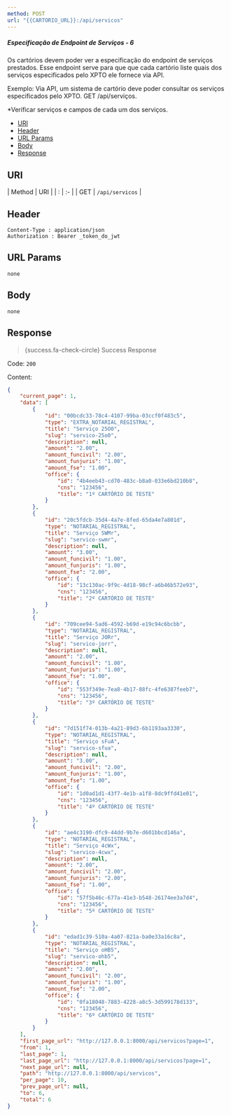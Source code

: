 ```yaml
---
method: POST
url: "{{CARTORIO_URL}}:/api/servicos"
---
```


##### Especificação de Endpoint de Serviços - 6

Os cartórios devem poder ver a especificação do endpoint de serviços prestados. Esse endpoint serve para que que cada cartório liste quais dos serviços especificados pelo XPTO ele fornece via API.

Exemplo: Via API, um sistema de cartório deve poder consultar os serviços especificados pelo XPTO. GET /api/serviços.

*Verificar serviços e campos de cada um dos serviços.



- [URI](#uri)
- [Header](#header)
- [URL Params](#params)
- [Body](#body)
- [Response](#response)

<a name="uri"></a>
## URI

| Method | URI | 
| : |   :-   |
| GET | `/api/servicos` |

<a name="header"></a>
## Header

```markup 
Content-Type : application/json
Authorization : Bearer _token_do_jwt
```

<a name="params"></a>
## URL Params

```markup 
none
```

<a name="body"></a>
## Body

```markup 
none
```

<a name="response"></a>
## Response

> {success.fa-check-circle} Success Response

Code: `200`

Content:

```json 
{
    "current_page": 1,
    "data": [
        {
            "id": "00bcdc33-78c4-4107-99ba-03ccf0f483c5",
            "type": "EXTRA_NOTARIAL_REGISTRAL",
            "title": "Serviço 25O0",
            "slug": "servico-25o0",
            "description": null,
            "amount": "2.00",
            "amount_funcivil": "2.00",
            "amount_funjuris": "1.00",
            "amount_fse": "1.00",
            "office": {
                "id": "4b4eeb43-cd70-483c-b8a0-033e6bd210b8",
                "cns": "123456",
                "title": "1º CARTÓRIO DE TESTE"
            }
        },
        {
            "id": "20c5fdcb-35d4-4a7e-8fed-65da4e7a801d",
            "type": "NOTARIAL_REGISTRAL",
            "title": "Serviço SWMr",
            "slug": "servico-swmr",
            "description": null,
            "amount": "3.00",
            "amount_funcivil": "1.00",
            "amount_funjuris": "1.00",
            "amount_fse": "2.00",
            "office": {
                "id": "13c130ac-9f9c-4d18-98cf-a6b46b572e93",
                "cns": "123456",
                "title": "2º CARTÓRIO DE TESTE"
            }
        },
        {
            "id": "709cee94-5ad6-4592-b69d-e19c94c6bcbb",
            "type": "NOTARIAL_REGISTRAL",
            "title": "Serviço JORr",
            "slug": "servico-jorr",
            "description": null,
            "amount": "2.00",
            "amount_funcivil": "1.00",
            "amount_funjuris": "1.00",
            "amount_fse": "1.00",
            "office": {
                "id": "553f349e-7ea8-4b17-88fc-4fe6387feeb7",
                "cns": "123456",
                "title": "3º CARTÓRIO DE TESTE"
            }
        },
        {
            "id": "7d151f74-013b-4a21-89d3-6b1193aa3330",
            "type": "NOTARIAL_REGISTRAL",
            "title": "Serviço sFuA",
            "slug": "servico-sfua",
            "description": null,
            "amount": "3.00",
            "amount_funcivil": "2.00",
            "amount_funjuris": "1.00",
            "amount_fse": "1.00",
            "office": {
                "id": "1d0ad1d1-43f7-4e1b-a1f8-8dc9ffd41e01",
                "cns": "123456",
                "title": "4º CARTÓRIO DE TESTE"
            }
        },
        {
            "id": "ae4c3190-dfc9-44dd-9b7e-d601bbcd146a",
            "type": "NOTARIAL_REGISTRAL",
            "title": "Serviço 4cWx",
            "slug": "servico-4cwx",
            "description": null,
            "amount": "2.00",
            "amount_funcivil": "2.00",
            "amount_funjuris": "2.00",
            "amount_fse": "1.00",
            "office": {
                "id": "57f5b46c-677a-41e3-b548-26174ee3a7d4",
                "cns": "123456",
                "title": "5º CARTÓRIO DE TESTE"
            }
        },
        {
            "id": "edad1c39-510a-4a07-821a-ba0e33a16c8a",
            "type": "NOTARIAL_REGISTRAL",
            "title": "Serviço oHB5",
            "slug": "servico-ohb5",
            "description": null,
            "amount": "2.00",
            "amount_funcivil": "2.00",
            "amount_funjuris": "1.00",
            "amount_fse": "2.00",
            "office": {
                "id": "0fa18048-7883-4228-a8c5-3d599178d133",
                "cns": "123456",
                "title": "6º CARTÓRIO DE TESTE"
            }
        }
    ],
    "first_page_url": "http://127.0.0.1:8000/api/servicos?page=1",
    "from": 1,
    "last_page": 1,
    "last_page_url": "http://127.0.0.1:8000/api/servicos?page=1",
    "next_page_url": null,
    "path": "http://127.0.0.1:8000/api/servicos",
    "per_page": 10,
    "prev_page_url": null,
    "to": 6,
    "total": 6
}
```
